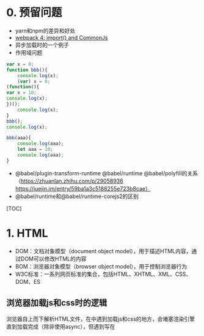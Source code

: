 # 0. 预留问题

- yarn和npm的差异和好处
- [webpack 4: import() and CommonJs](https://medium.com/webpack/webpack-4-import-and-commonjs-d619d626b655)
- 异步加载时的一个例子
- 作用域问题
```js
var x = 0;
function bbb(){
	console.log(x);
	(var) x = 0;
(function(){
var x = 10;
console.log(x);
})();
	console.log(x);
}
bbb();
console.log(x);

bbb(aaa){
	console.log(aaa);
	let aaa = 10;
	console.log(aaa);
}
```
- @babel/plugin-transform-runtime @babel/runtime @babel/polyfill的关系（https://zhuanlan.zhihu.com/p/29058936 https://juejin.im/entry/59ba1a3c5188255e723b8cae）
- @babel/runtime和@babel/runtime-corejs2的区别

[TOC]


# 1. HTML

- DOM：文档对象模型（document object model），用于描述HTML内容，通过DOM可以修改HTML的内容
- BOM：浏览器对象模型（browser object model），用于控制浏览器行为
- W3C标准：一系列网页标准的集合，包括HTML、XHTML、XML、CSS、DOM、ES

## 浏览器加载js和css时的逻辑

浏览器自上而下解析HTML文件，在<head>中遇到加载js和css的地方，会堵塞渲染引擎直到加载完成（除非使用async），但遇到写在<script>中的代码块，会直接执行。进入body后根据样式（css文件、内联样式、行内样式）渲染页面，页面渲染完成后开始执行加载的js文件中的代码

### 浏览器内核
- Chrome之前是Webkit，现在是Blink
- Safari是Webkit
- Firefox是Gecko
- IE是Trident
- Opera最早是Presto，后转为Webkit，现跟Chrome一起转为Blink


## addEventListener

addEventListener将事件监听器注册到EventTarget（事件目标），当EventTarget触发事件时指定的回调就会执行。原理是将监听器添加到EventTarget上特定事件类型的监听器列表中

EventTarget是由一个可以接收事件并记录监听器的对象所实现的DOM接口，如window、document、element

# 2. CSS

## transition

定义元素在不同状态之间的过渡效果，默认为**all 0 ease 0**。有四个属性transition-property, transition-duration, transition-timing-function, 和 transition-delay，分别是需要过渡效果的属性，过渡效果持续时间，过渡效果速度曲线，过渡效果延迟时间

# 3. JS

## 3.1 基础

### 
http://www.ruanyifeng.com/blog/2015/11/ecmascript-specification.html
https://developer.mozilla.org/zh-CN/docs/Web/JavaScript/Guide/Indexed_collections

### JS实现私有变量的方式

### 立即执行函数

### 两种属性类型

- 数据属性
    - configurable：是否可delete、是否修改其他特性（除writable）（在数据属性和访问器属性之间切换），采用字面量方式时默认为true，采用Object.defineProperty时默认为false
    - enumerable：是否可枚举（for...in/Object.keys()），采用字面量方式时默认为true，采用Object.defineProperty时默认为false
    - writable：是否可改变（通过[赋值运算符](https://developer.mozilla.org/zh-CN/docs/Web/JavaScript/Reference/Operators/Assignment_Operators)），采用字面量方式时默认为true，采用Object.defineProperty时默认为false
    - value：值，默认为undefined

- 访问器属性
    - configurable：是否可delete、是否修改其他特性（除writable）（在数据属性和访问器属性之间切换），采用字面量方式时默认为true，采用Object.defineProperty时默认为false
    - enumerable：是否可枚举（for...in/Object.keys()），采用字面量方式时默认为true，采用Object.defineProperty时默认为false
    - get：给属性提供getter方法，默认为undefined
    - set：给属性提供setter方法，默认为undefined

### JS中的+

### JS中的非数字下标

Ref: 
1. [javascript数组中数字和非数字下标的区别](https://www.cnblogs.com/ZJAJS/archive/2013/01/19/2867847.html)

### JS中的相等比较

#### ===和Object.is(ES6)

**===** 不会进行类型转换，只有值和值类型都相等时才返回true，极为具体的详情可参考[规范7.2.13](https://www.ecma-international.org/ecma-262/6.0/#sec-strict-equality-comparison)

**Object.is** 跟 **===** 类似，但对+0/-0/NaN做了特殊处理

```js
var num = 0;
var obj = new String("0");
var str = "0";
var b = false;
var nan = NaN;

num === obj //false
num === str //false
obj === str //false
nan === nan //false NaN不与任何值相等（包括它自己）但Object.is做了特殊处理

Object.is(num, num) //true
+0 === -0 //true
Object.is(+0, -0) //false Object.is中+0不等于-0 在某些数学计算时有用
NaN === NaN //false
Object.is(NaN, NaN) //true Object.is中NaN等于其自身

```

#### ==

**==** 会进行隐式转换，极为具体的详情可参考[规范7.2.12](https://www.ecma-international.org/ecma-262/6.0/#sec-abstract-equality-comparison)

如下是A==B的运算结果

| 比较      | Undefined      | Null           | Number            | String            | Boolean        | Object             | Symbol            |
| --------- | -------------- | -------------- | ----------------- | ----------------- | -------------- | ------------------ | ----------------- |
| Undefined | A===B          | true           | false             | false             | A==ToNumber(B) | false              | false             |
| Null      | true           | A===B          | false             | false             | A==ToNumber(B) | false              | false             |
| Number    | false          | false          | A===B             | A==ToNumber(B)    | A==ToNumber(B) | A==ToPrimitive(B)  | false             |
| String    | false          | false          | ToNumber(A)==B    | A===B             | A==ToNumber(B) | A===ToPrimitive(B) | false             |
| Boolean   | ToNumber(A)==B | ToNumber(A)==B | ToNumber(A)==B    | ToNumber(A)==B    | A===B          | ToNumber(A)==B     | ToNumber(A)==B    |
| Object    | false          | false          | ToPrimitive(A)==B | ToPrimitive(A)==B | A==ToNumber(B) | A===B              | ToPrimitive(A)==B |
| Symbol    | false          | false          | false             | false             | A==ToNumber(B) | A==ToPrimitive(B)  | A===B             |

这么记，同类型用===判断，undefined和null比较为true，Number和String比较用ToNumber，Boolean和其他比较用ToNumber，String、Number、Symbol和Object比较用ToPrimitive。

#### ToPrimitive

ToPrimitive可将数据转换成原始值，极为具体的详情可参考[规范7.1.1](https://www.ecma-international.org/ecma-262/6.0/#sec-toprimitive)

简略算法如下
```
ToPrimitive(A [, PreferredType])
// PreferredType默认为number，则先执行valueOf再执行toString，如果是string，则先执行toString再执行valueOf。一般来说都是number，只有Date比较特殊是string。而只有Symbol中的ToPrimitive覆盖了以下默认逻辑，但很少用，先按下不表


if(A不是Object)
    return A
else
    if(A是Date)
        if(A.toString()的值是原始值)
            return A.toString()
        else if(A.valueOf()的值是原始值)
            return A.valueOf()
        else
            throw new Error
    else
        if(A.valueOf()的值是原始值)
            return A.valueOf()
        else if(A.toString()的值是原始值)
            return A.toString()
        else
            throw new Error
    
```

Ref: 
1. [MDN|JavaScript 中的相等性判断](https://developer.mozilla.org/zh-CN/docs/Web/JavaScript/Equality_comparisons_and_sameness)
2. [规范7.2.13](https://www.ecma-international.org/ecma-262/6.0/#sec-strict-equality-comparison)
3. [规范7.2.12](https://www.ecma-international.org/ecma-262/6.0/#sec-abstract-equality-comparison)
4. [规范7.1.1](https://www.ecma-international.org/ecma-262/6.0/#sec-toprimitive)


### 原型链/继承

https://javascript.info/class-inheritance

#### 几种继承

- 基于原型链

```js
function Super(){
    this.superArg1 = 'superArg1';
    this.superArray = [1, 2, 3];
    this.superFunc1 = function(){
        console.log('this is superFunc1');
    }
}
function Sub(){
    this.subArg1 = 'subArg1';
    this.subArray = [1, 2, 3];
    this.subFunc1 = function(){
        console.log('this is subFunc1');
    }
}

Sub.prototype = new Super();
Sub.prototype.constructor = Sub
var sub1 = new Sub();
var sub2 = new Sub();

sub1.superArray.push(4);
console.log(sub2.superArray) // [1,2,3,4]
```

两个问题：

1. 父类中的引用类型属性会被所有子类实例共享
2. 创建子类实例时无法向父类构造函数传递参数

- 借用构造函数

```js
function Super(name){
    this.name = name;
    this.friends = ['a', 'b', 'c'];
}
function Sub(){
    Super.call(this, 'abc');
    // Super.apply(this, ['abc']);
    this.age = 12;
}
var sub = new Sub();
```

两个问题：

1. 函数无法复用（函数都作为实例属性而不是原型属性而存在）
2. 父类原型对象中定义的属性对子类也不可见

- 组合继承（结合原型链与借用构造函数）

通过原型链实现原型属性和方法的继承，通过借用构造实现实例属性的继承
```js
function Super(name){
    this.name = name;
    this.friends = ['a', 'b', 'c'];
}
Super.prototype.say = function(){
    console.log('say---', this);
}
function Sub(){
    Super.call(this, 'abc');
    // Super.apply(this, ['abc']);
    this.age = 12;
}
Sub.prototype = new Super();
Sub.prototype.constructor = Sub;
<!--Object.defineProperty(Sub.prototype, 'constructor', {
    configurable: true,
    enumerable: false,
    writable: true,
    value: Sub,
})-->
```

- 原型式继承

借助原型基于已有的对象创建新的对象（没有严格意义上的构造函数），ES5中添加了Object.create来规范原型式继承

```js
function object(o){
    function F(){}
    F.prototype = o;
    return new F();
}
```

- 寄生式继承

封装一个函数，在其内部生成一个增强的新对象并返回的模式

```js
function parasitic(o){
    const clone = object(o);
    // const clone = Object.create(o);
    clone.say = function(){
        console.log('asdf');
    }
    return clone;
}
```

- 寄生组合继承

结合寄生模式与组合模式

```js
function inherit(sub, super){
    const subPrototype = object(super.prototype)
    // const subPrototype = Object.create(super.prototype)
    sub.prototype = subPrototype;
    sub.prototype.constructor = sub;
}

function Super(name){
    this.name = name;
    this.friends = ['a', 'b', 'c'];
}
Super.prototype.say = function(){
    console.log('say---', this);
}
function Sub(){
    Super.call(this, 'abc');
    // Super.apply(this, ['abc']);
    this.age = 12;
}
inherit(Sub, Super);

var s = new Sub();
```

### 作用域
### this
### 定时器/事件队列/浏览器线程模型
### &&/||

JS中的&&和||，本质上进行布尔值的且和或的运算。当运算到某一个变量就得出最终结果之后，就返回那个变量。

一个复杂的例子

```js
var a=new Object(),b=0,c=Number.NaN,d=1,e="Hello"; 
alert(a || b && c || d && e); //js中与操作符（&&）的优先级高于或操作符（||）
```

Ref:
1. [彻底理解js中的&&和||](https://www.cnblogs.com/sgzs/p/7977208.html)

## 3.2 一些工具函数

### Object相关/原型相关

#### Object.create(proto, [propertiesObject])

**ES5**，使用现有对象作为原型对象生成一个新的对象，是对原型式继承的一个规范

```js
var a = {}
var b = Object.create(Object.prototype) //等同于直接使用字面量定义

function A(){}
var c = new A();
var d = Object.create(A.prototype) //唯一的区别是构造函数中的初始化流程无法执行
```

Ref:
1. [MDN|Object.create()](https://developer.mozilla.org/zh-CN/docs/Web/JavaScript/Reference/Global_Objects/Object/create)

#### Object.defineProperty()

Ref:
1. [MDN|Object.defineProperty()](https://developer.mozilla.org/zh-CN/docs/Web/JavaScript/Reference/Global_Objects/Object/defineProperty)

#### instance.hasOwnProperty

#### instance.isPrototypeOf

#### Object.assign

#### Object.keys

### Array相关

### 数组中一些基本函数

- push：插入一个值，返回数组新长度
- sort：排序，默认按unicode顺序排序（将值转成string），可自定义排序函数，返回原数组
- reverse：倒置，返回原数组
- concat：合并数组中的值，返回新数组
- shift：删除数组第一位并返回该值
- unshift：向数组添加一位或多位，返回新长度

#### Array.prototype.some

判断数组中是否有满足条件的值
```js
var fruits = ['apple', 'banana', 'mango', 'guava'];

function checkAvailability(arr, val) {
    return arr.some(function(arrVal) {
        return val === arrVal;
    });
}

checkAvailability(fruits, 'kela');   // false
checkAvailability(fruits, 'banana'); // true
```

#### Array.prototype.filter

筛选数组中满足条件的值
```js
function isBigEnough(element) {
  return element >= 10;
}
var filtered = [12, 5, 8, 130, 44].filter(isBigEnough);
// filtered is [12, 130, 44]
```

map/forEach/

## 3.3 ESNext

### generator

#### generator语法

##### 状态机

Generator可以理解为是一个内部封装了多种状态的状态机，执行时返回一个遍历器依次遍历内部状态
```js
function* Gen(){
    yield 'hello';
    yield 'world';
    return 'end';
}
var g = new Gen();

g.next() //{value: "hello", done: false}
g.next() //{value: "world", done: false}
g.next() //{value: "end", done: true}
g.next() //{value: undefined, done: true}
```

关于yield语法：

- yield只能用在Generator函数中
- yield表达式如果用在另一个表达式之中，必须放在圆括号里面。
- yield表达式用作函数参数或放在赋值表达式的右边，可以不加括号。

##### 和Symbol.iterator的关系？？？？？？？？？？？？

##### 关于next函数：

- next调用时返回{value: "hello", done: false}，done表示后面是否还有yield语法，value表示yield后面的值
- next传入参数，该参数作为上一个yield表达式的值


##### 和for...of的关系？？？？？？？？

##### Generator.prototype.throw()

Generator.prototype.throw()：可以在函数体外抛出错误，然后在Generator函数体内捕获。
```js
function* Gen(){
    try{
        yield 1;
    }catch(e){
        console.error('error in gen', e);
    }
}

var i = Gen();
i.next();

try {
    i.throw('a');
    i.throw('b');
} catch (e) {
    console.error('外部捕获', e);
}
// 内部捕获 a
// 外部捕获 b
```

#### generator的异步应用

generator可以暂停/恢复执行，并且函数体内外数据交换和throw()提供的错误处理机制，因此满足了作为异步解决方案的条件

##### 简单的封装
```js
const ask = (url) => {
    const rsp = yield fetch(url);
    console.log(rsp);
}
const gAsk = ask('http://baidu.com');
gAsk.value.then(rsp => rsp.json()).then(rsp => {
    rsp.next(rsp);
});
```

##### Thunk

Thunk是一种临时函数，将一个有回调的异步操作拆分成两部分
```js
//原样
fs.readFile('filename', (err, file) => {//dosomething})
//改写为thunk函数
const ReadFileThunk = (...args) => (callback) => fs.readFile(...args, callback)
//更加通用的方式
const ThunkGen = (fn) => (...args) => (callback) => fn(...args, callback)
```

采用Thunk自动控制generator的执行流程，**接收和交还程序的控制权**
```js
const ReadFileThunk = ThunkGen(fs.readFile);
const Gen = function* {
    const file = yield ReadFileThunk('filename');
    console.log('got file ', file);
}
const g = Gen();
const readYield = g.next();
readYield.value((err, file) => {
    if (err) throw new Error();
    g.next(file);
})
```

##### co模块

### async/await

#### 好处
- 不再像generator那样执行器来执行控制权的接收和返回
- async返回Promise实例，相比Generator函数返回Iterator更加方便
- 本质上来讲，async函数就是相当于把多个异步操作封装成了Promise对象，await就是内部then的语法糖

#### 用法
- await只能在async函数中
- async表示函数内有异步操作，async函数返回一个Promise对象
- 遇到await就先返回，等其后面的异步操作完成后再往下执行
- await表达式获得的值是Promise实例resolve之后的值
```js
//基本语法
async function asyncFunc(){
    await doSomeAsync();
    console.log()
}
async function asyncFunc(){
    const result = await doSomeAsync();
    console.log(result)
    //直接拿到doSomeAsync返回的Promise实例resolved之后的值
    //相当于doSomeAsync().then(result => console.log(result))
}
```
- await后面的表达式结果可为Promise对象（thenable对象）或基本类型的值
```js
async function asyncFunc(){
    await 1234; //此时为同步
    return 345; //return的值会作为Promise实例回调的入参
}
asyncFunc().then(res => console.log(res)) //345

//await后面是thenable对象 当做Promise实例处理
async function asyncFunc(){
    await {
        then(resolved, rejected){
            setTimeout(resolved, 1000);
        }
    }
}
asyncFunc().then(() => console.log('log me after 1000ms'));
```
- await后面表达式所产生的Promise实例rejected，则rejected时候的值会被传入async函数所产生的Promise实例的异常处理回调（catch(err)/then(null, err)）
- 任何一个await语句后面的Promise对象变为reject状态，那么整个async函数都会中断执行
- 也可以用try..catch、catch()直接处理异常
```js
async function doAsync(){
    await Promise.reject('this is a wrong');
    await Promise.reject('it will not work'); //不会执行
}
doAsync().then(()=>console.log('this will be skip')).catch(err => console.error(err)) //this is a wrong 

//也可以用try..catch、catch()直接处理异常
async function doAsync(){
    try{
        await Promise.reject('this is a wrong');
    }catch(err){
        console.log('hh error has been catched');
    }
    
    await Promise.reject().catch(err => console.log('error also could been catched in this way'));
}
```
- async中没有依赖关系的多个异步可以同时触发以加快时间
```js
async function(){
    const [async1, async2] = await Promise.all([doAsync1(), doAsync2()]);
}

// 另一个方式
const async1 = doAsync1();
const async2 = doAsync2();
await async1;
await async2;
```

### Promise

#### 对Promise的一些理解

- Promise实例代表一个异步操作，其本质上是一个绑定了回调的对象，有pending、fulfilled、rejected三种状态
- Promise实例绑定的回调函数也是被异步调用的（回调被放入一个微任务队列，JS事件队列的所有运行时结束了之后才会被调用）
- 采用.then和.catch进行链式调用时，每次都会返回一个新的Promise实例，这个实例代表上一个回调函数（异步操作），而且上一个回调函数的执行结果（return）会作为下一个回调（如果有的话）的入参，类似于then=(callback, errcallback)=>new Promise((resolve, reject)=>try{resolve(callback())}catch(){reject(errcallback())})
- Promise的错误处理需要调用.catch，否则回调函数中出现的错误将无法得到处理。这在形式上和同步代码的try/catch保持了高度的统一（catch都只需要调用一次，而不像以前的回调地狱中需要多次调用）
- 对于旧式的异步API可以通过Promise包裹的形式来将其改造成Promise形式

## 3.4 模块化

# 4. React

## 4.1 Virtual DOM

https://www.zcfy.cc/article/the-inner-workings-of-virtual-dom-rajaraodv-medium-3248.html

## 4.2 CSS in React

### 当前解决方案

- 不再使用CSS，以JS的方式去写CSS。为CSS提供了强大的模块化能力，但无法使用当前成熟的CSS预处理其（less/sass）
- 依然使用CSS，但使用JS管理CSS的依赖关系。能够较好的结合当前成熟的CSS生态和模块能力

## 4.3 [HOC（High Order Component）](https://reactjs.org/docs/higher-order-components.html)

高阶组件就是一个函数，且该函数接受一个组件作为参数，并返回一个新的组件。

高阶组件主要是用来封装公共的抽象逻辑，**高阶组件既不会修改输入组件**，也不会使用继承拷贝它的行为。而是，**高阶组件组合（composes）原始组件，通过用一个容器组件包裹着（wrapping）原始组件**。高阶组件就是一个没有副作用的纯函数。

**高阶组件并不关心数据使用的方式和原因，而被包裹的组件也不关心数据来自何处。**

一些要求：

1. 不在render方法中使用高阶组件

    每次在render中使用高阶组件时都会产生一个新的组件，react的差分算法会认为跟之前的那个不同进而重新渲染整个子树，在导致性能问题的同时会使原有子组件的状态丢失

2. 必须将静态方法做拷贝

    高阶组件所生成的新组件并不会包含原来组件的静态方法，可以使用[hoist-non-react-statics](https://github.com/mridgway/hoist-non-react-statics)来自动拷贝所有非React的静态方法

    ```js
    function enhance(WrappedComponent) {
        class Enhance extends React.Component {/*...*/}
        // 必须得知道要拷贝的方法 :(
        Enhance.staticMethod = WrappedComponent.staticMethod;
        return Enhance;
    }
    ```

3. Refs属性不能贯穿传递

    refs是一个伪属性，React对其做了特殊处理，向一个由高阶组件生成的新组建传递ref时，其指向的是最外层容器组件实例而不是被包裹的组件。在16.3中添加了React.forwardRef来解决这个问题

## 4.4 React生态

### redux
### react-loadable

### styled-components

#### 如何基于模板字符串实现

# 5. Webpack

## [代码分割](https://webpack.js.org/guides/code-splitting/)

### 多入口

问题：

1. 会导致模块重复问题
2. 不够灵活，不能根据业务逻辑动态分割代码

### 使用SplitChunksPlugin

可以将公共依赖提取到一个已经存在的入口代码块（an existing entry chunk）或一个全新的代码块中

### Dynamic Imports

webpack中有两种方式实现动态导入。一种是ES规范中规定的import()语法，另一个种是webpack中自带的require.ensure语法（随着import()语法的成熟，require.ensure语法可能会越来越少的使用）

> import()语法返回promise，因此使用时需要promise支持

基本使用语法如下：

```js
function getComponent() {
    return import(/* webpackChunkName: "lodash" */ 'lodash').then(({ default: _ }) => {
        var element = document.createElement('div');
        element.innerHTML = _.join(['Hello', 'webpack'], ' ');
        return element;
    }).catch(error => 'An error occurred while loading the component');
}
getComponent().then(component => {
    document.body.appendChild(component);
})
```

其中的import()语法会被webpack转换成：

```js
return __webpack_require__.e(/*! import() | lodash */ \"vendors~lodash\").then(...)

// __webpack_require__.e如下
__webpack_require__.e = function requireEnsure(chunkId) {...}

```

也可以由于import()返回promise，也可以优化成async/await的形式：

> async/await语法还未普及，需要使用babel对语法进行转义，由于babel默认不对import()语法做解析，因此babel还需要额外配合@babel/plugin-syntax-dynamic-import插件对import()语法做解析

```js
async function getComponent() {
    var element = document.createElement('div');
    const { default: _ } = await import(/* webpackChunkName: "lodash" */ 'lodash');
    element.innerHTML = _.join(['Hello', 'webpack'], ' ')
    return element;
}
getComponent().then(component => {
    document.body.appendChild(component);
})
```

# 6. [Babel](https://babeljs.io/docs/en/)

Babel将ES2015+的代码转换成旧版浏览器兼容的代码，主要是以下几件事

1. Transform syntax，对语法进行转换
2. Polyfill features that are missing in your target environment (through [@babel/polyfill](https://babeljs.io/docs/en/babel-polyfill))，垫片新特性
3. Source code transformations (codemods)，转换源代码

但Babel默认只对语法做编译和转换，如箭头函数、解构、class等，但对新增的引用类型Map/Set、Promise功能、prototype function（array.reduce,string.trim）、static function（Array.form，Object.assgin）、regenerator（generator，async）等都不默认支持，需要额外的polyfill

## 6.1 Babel的一些插件

1. @babel/preset-env

   asdf

2. 


# 7. 网络

## 7.1 ajax/fetch

### fetch中的一些问题

https://www.cnblogs.com/huilixieqi/p/6494380.html

[isomorphic-fetch可以用来同构](https://github.com/matthew-andrews/isomorphic-fetch)

## 7.2 HTTP

### cookie

https://developer.mozilla.org/zh-CN/docs/Web/HTTP/Cookies

### code

- 400

bad request，表示请求没有进入后台服务中，通常是参数类型不匹配造成的

- 405

方法类型错误

### cors

### Cache

Ref:
1. [MDN|缓存](https://developer.mozilla.org/zh-CN/docs/Web/HTTP/Caching_FAQ)
2. [AlloyTeam|Web缓存机制系列](http://www.alloyteam.com/2012/03/web-cache-1-web-cache-overview/)

# 8. 安全

# 9. git

- [运行git push时出错，提示Permission denied (publickey)](https://blog.csdn.net/u013894429/article/details/78960813)

### git stash



git branch --set-upstream-to=origin/<branch> master

## 浏览器缓存

# 10. 小程序

## 运行环境和执行机制

## 分包加载

## 优化
.....

- 封装请求
